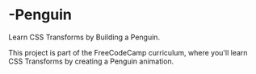 # -Penguin
Learn CSS Transforms by Building a Penguin.


This project is part of the FreeCodeCamp curriculum, where you'll learn CSS Transforms by creating a Penguin animation.
